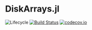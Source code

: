 # DiskArrays.jl

![Lifecycle](https://img.shields.io/badge/lifecycle-experimental-orange.svg)<!--
![Lifecycle](https://img.shields.io/badge/lifecycle-maturing-blue.svg)
![Lifecycle](https://img.shields.io/badge/lifecycle-stable-green.svg)
![Lifecycle](https://img.shields.io/badge/lifecycle-retired-orange.svg)
![Lifecycle](https://img.shields.io/badge/lifecycle-archived-red.svg)
![Lifecycle](https://img.shields.io/badge/lifecycle-dormant-blue.svg) -->
[![Build Status](https://travis-ci.com/meggart/DiskArrays.jl.svg?branch=master)](https://travis-ci.com/meggart/DiskArrays.jl)
[![codecov.io](http://codecov.io/github/meggart/DiskArrays.jl/coverage.svg?branch=master)](http://codecov.io/github/meggart/DiskArrays.jl?branch=master)
